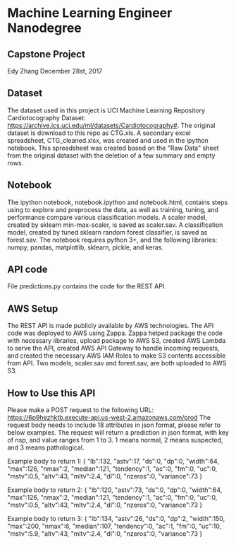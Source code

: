 # Machine Learning Engineer Nanodegree
## Capstone Project
Edy Zhang
December 28st, 2017

## Dataset
The dataset used in this project is UCI Machine Learning Repository Cardiotocography Dataset: https://archive.ics.uci.edu/ml/datasets/Cardiotocography#. The original dataset is download to this repo as CTG.xls. A secondary excel spreadsheet, CTG_cleaned.xlsx, was created and used in the ipython notebook. This spreadsheet was created based on the "Raw Data" sheet from the original dataset with the deletion of a few summary and empty rows.

## Notebook
The ipython notebook, notebook.ipython and notebook.html, contains steps using to explore and preprocess the data, as well as training, tuning, and performance compare various classification models. A scaler model, created by sklearn min-max-scaler, is saved as scaler.sav. A classification model, created by tuned sklearn random forest classifier, is saved as forest.sav. The notebook requires python 3+, and the following libraries: numpy, pandas, matplotlib, sklearn, pickle, and keras.

## API code
File predictions.py contains the code for the REST API.

## AWS Setup
The REST API is made publicly available by AWS technologies. The API code was deployed to AWS using Zappa. Zappa helped package the code with necessary libraries, upload package to AWS S3, created AWS Lambda to serve the API, created AWS API Gateway to handle incoming requests, and created the necessary AWS IAM Roles to make S3 contents accessible from API. Two models, scaler.sav and forest.sav, are both uploaded to AWS S3.

## How to Use this API
Please make a POST request to the following URL: https://6p9hezhktb.execute-api.us-west-2.amazonaws.com/prod
The request body needs to include 18 attributes in json format, please refer to below examples. The request will return a prediction in json format, with key of nsp, and value ranges from 1 to 3. 1 means normal, 2 means suspected, and 3 means pathological.

Example body to return 1:
{
"lb":132,
"astv":17,
"ds":0,
"dp":0,
"width":64,
"max":126,
"nmax":2,
"median":121,
"tendency":1,
"ac":0,
"fm":0,
"uc":0,
"mstv":0.5,
"altv":43,
"mltv":2.4,
"dl":0,
"nzeros":0,
"variance":73
}

Example body to return 2:
{
"lb":120,
"astv":73,
"ds":0,
"dp":0,
"width":64,
"max":126,
"nmax":2,
"median":121,
"tendency":1,
"ac":0,
"fm":0,
"uc":0,
"mstv":0.5,
"altv":43,
"mltv":2.4,
"dl":0,
"nzeros":0,
"variance":73
}

Example body to return 3:
{
"lb":134,
"astv":26,
"ds":0,
"dp":2,
"width":150,
"max":200,
"nmax":6,
"median":107,
"tendency":0,
"ac":1,
"fm":0,
"uc":10,
"mstv":5.9,
"altv":43,
"mltv":2.4,
"dl":0,
"nzeros":0,
"variance":73
}
